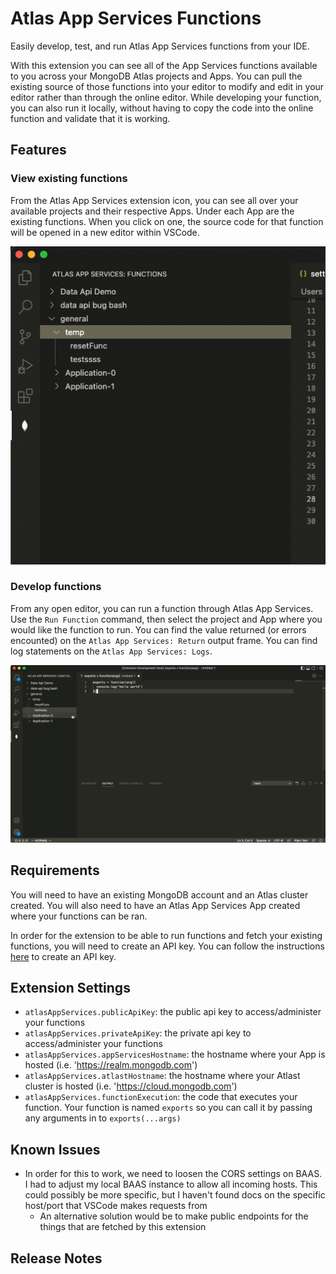 # Atlas App Services Functions

Easily develop, test, and run Atlas App Services functions from your IDE.

With this extension you can see all of the App Services functions available to you across your MongoDB Atlas projects and Apps. You can pull the existing source of those functions into your editor to modify and edit in your editor rather than through the online editor. While developing your function, you can also run it locally, without having to copy the code into the online function and validate that it is working.

## Features

### View existing functions
From the Atlas App Services extension icon, you can see all over your available projects and their respective Apps. Under each App are the existing functions. When you click on one, the source code for that function will be opened in a new editor within VSCode.

![view functions](media/view-functions.png)

### Develop functions
From any open editor, you can run a function through Atlas App Services. Use the `Run Function` command, then select the project and App where you would like the function to run. You can find the value returned (or errors encounted) on the `Atlas App Services: Return` output frame. You can find log statements on the `Atlas App Services: Logs`.

![run function demo](media/run-function-demo.gif)

## Requirements

You will need to have an existing MongoDB account and an Atlas cluster created. You will also need to have an Atlas App Services App created where your functions can be ran.

In order for the extension to be able to run functions and fetch your existing functions, you will need to create an API key. You can follow the instructions [here](https://www.mongodb.com/docs/atlas/configure-api-access/#grant-programmatic-access-to-service) to create an API key.

## Extension Settings

* `atlasAppServices.publicApiKey`: the public api key to access/administer your functions
* `atlasAppServices.privateApiKey`: the private api key to access/administer your functions
* `atlasAppServices.appServicesHostname`: the hostname where your App is hosted (i.e. 'https://realm.mongodb.com')
* `atlasAppServices.atlastHostname`: the hostname where your Atlast cluster is hosted (i.e. 'https://cloud.mongodb.com')
* `atlasAppServices.functionExecution`: the code that executes your function. Your function is named `exports` so you can call it by passing any arguments in to `exports(...args)`

## Known Issues

- In order for this to work, we need to loosen the CORS settings on BAAS. I had to adjust my local BAAS instance to allow all incoming hosts. This could possibly be more specific, but I haven't found docs on the specific host/port that VSCode makes requests from
   - An alternative solution would be to make public endpoints for the things that are fetched by this extension

## Release Notes

